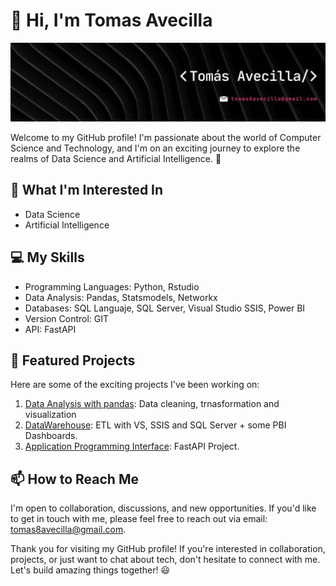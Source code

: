 <!-- Título y Presentación -->
# 👋 Hi, I'm Tomas Avecilla

<p align="center">
  <img src="banner.jpeg" alt="Tomas Avecilla">
</p>

Welcome to my GitHub profile! I'm passionate about the world of Computer Science and Technology, and I'm on an exciting journey to explore the realms of Data Science and Artificial Intelligence. 🚀

<!-- Áreas de Interés -->
## 👀 What I'm Interested In

- Data Science
- Artificial Intelligence

<!-- Mis Habilidades -->
## 💻 My Skills
- Programming Languages: Python, Rstudio
- Data Analysis: Pandas, Statsmodels, Networkx
- Databases: SQL Languaje, SQL Server, Visual Studio SSIS, Power BI
- Version Control: GIT
- API: FastAPI


## 🚀 Featured Projects

Here are some of the exciting projects I've been working on:

1. [Data Analysis with pandas]([link_al_proyecto](https://github.com/Tomas8x/Analisis-de-datos-con-Pandas)): Data cleaning, trnasformation and visualization
2. [DataWarehouse]([link_al_proyecto](https://github.com/Tomas8x/Datawarehouse---SSIS)): ETL with VS, SSIS and SQL Server + some PBI Dashboards.
3. [Application Programming Interface]([link_al_proyecto](https://github.com/Tomas8x/API-Servidor-y-Cliente)): FastAPI Project. 

<!-- ¿Cómo Pueden Contactarme? -->
## 📫 How to Reach Me

I'm open to collaboration, discussions, and new opportunities. If you'd like to get in touch with me, please feel free to reach out via email: [tomas8avecilla@gmail.com](mailto:tomas8avecilla@gmail.com).

<!-- Estadísticas de GitHub
## 📊 GitHub Stats

[![Tomas8Avecilla's GitHub Stats](https://github-readme-stats.vercel.app/api?username=Tomas8x&show_icons=true&theme=dark)](https://github.com/Tomas8x)

[![Top Langs](https://github-readme-stats.vercel.app/api/top-langs/?username=Tomas8x&layout=compact&theme=dark)](https://github.com/Tomas8x)

<!-- Contribuciones a Proyectos de Código Abierto
## 🌐 Open Source Contributions

I love contributing to open-source projects. Here are some notable projects I've contributed to:

- [Project Name](link_al_proyecto): Describe your contributions and involvement.
- [Project Name](link_al_proyecto): Highlight your contributions to another open-source project. -->
<!-- Agradecimientos y Cierre -->
Thank you for visiting my GitHub profile! If you're interested in collaboration, projects, or just want to chat about tech, don't hesitate to connect with me. Let's build amazing things together! 😃
